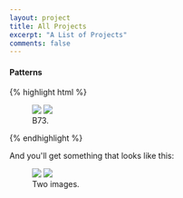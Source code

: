 ```yaml
---
layout: project
title: All Projects
excerpt: "A List of Projects"
comments: false
---
```

#### Patterns



{% highlight html %}
<figure class="half">
    <a href="https://dmayfieldjones.github.io/assets/img/b73_triarch.jpg"><img src="https://dmayfieldjones.github.io/assets/img/b73_triarch.jpg"></a>
    <a href="https://dmayfieldjones.github.io/assets/img/B73_50x.tif"><img src="https://dmayfieldjones.github.io/assets/img/B73_50x.tif"></a>
    <figcaption>B73.</figcaption>
</figure>
{% endhighlight %}

And you'll get something that looks like this:

<figure class="half">
	<a href="http://placehold.it/1200x600.JPG"><img src="http://placehold.it/600x300.jpg"></a>
	<a href="http://placehold.it/1200x600.jpeg"><img src="http://placehold.it/600x300.jpg"></a>
	<figcaption>Two images.</figcaption>
</figure>
